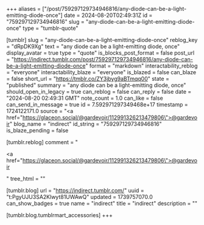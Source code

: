 +++
aliases = ["/post/759297129734946816/any-diode-can-be-a-light-emitting-diode-once"]
date = 2024-08-20T02:49:31Z
id = "759297129734946816"
slug = "any-diode-can-be-a-light-emitting-diode-once"
type = "tumblr-quote"

[tumblr]
slug = "any-diode-can-be-a-light-emitting-diode-once"
reblog_key = "dRpDK9Xg"
text = "any diode can be a light-emitting diode, once"
display_avatar = true
type = "quote"
is_blocks_post_format = false
post_url = "https://indirect.tumblr.com/post/759297129734946816/any-diode-can-be-a-light-emitting-diode-once"
format = "markdown"
interactability_reblog = "everyone"
interactability_blaze = "everyone"
is_blazed = false
can_blaze = false
short_url = "https://tmblr.co/ZY3jbyg9aBTmqq00"
state = "published"
summary = "any diode can be a light-emitting diode, once"
should_open_in_legacy = true
can_reblog = false
can_reply = false
date = "2024-08-20 02:49:31 GMT"
note_count = 1.0
can_like = false
can_send_in_message = true
id = 7.592971297349468e+17
timestamp = 1724122171.0
source = "<a href=\"https://glaceon.social/@gardevoir/112991326213479806\">@gardevoir</a>"
blog_name = "indirect"
id_string = "759297129734946816"
is_blaze_pending = false

[tumblr.reblog]
comment = "<p><a href=\"https://glaceon.social/@gardevoir/112991326213479806\">@gardevoir</a></p>"
tree_html = ""

[tumblr.blog]
url = "https://indirect.tumblr.com/"
uuid = "t:PgyUJU3SA2Klwyt81UWAwQ"
updated = 1739757070.0
can_show_badges = true
name = "indirect"
title = "indirect"
description = ""

[tumblr.blog.tumblrmart_accessories]
+++
